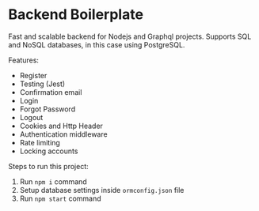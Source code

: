 # Backend Boilerplate

Fast and scalable backend for Nodejs and Graphql projects. 
Supports SQL and NoSQL databases, in this case using PostgreSQL.

Features:
- Register 
- Testing (Jest)
- Confirmation email
- Login
- Forgot Password
- Logout
- Cookies and Http Header
- Authentication middleware
- Rate limiting
- Locking accounts

        
Steps to run this project:

1. Run `npm i` command
2. Setup database settings inside `ormconfig.json` file
3. Run `npm start` command
